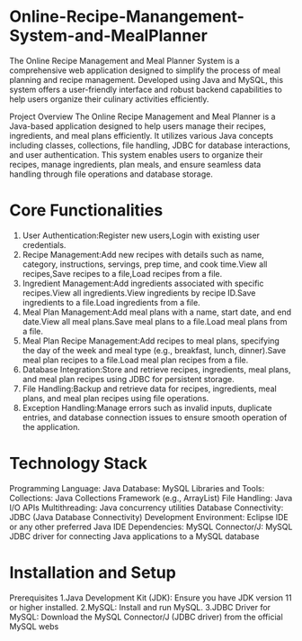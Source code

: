 # Online-Recipe-Manangement-System-and-MealPlanner
 The Online Recipe Management and Meal Planner System is a comprehensive web application designed to simplify the process of meal planning and recipe management. Developed using Java and MySQL, this 
 system offers a user-friendly interface and robust backend capabilities to help users organize their culinary activities efficiently.

Project Overview
          The Online Recipe Management and Meal Planner is a Java-based application designed to help users manage their recipes, ingredients, and meal plans efficiently. It utilizes various Java concepts 
          including classes, collections, file handling, JDBC for database interactions, and user authentication.
          This system enables users to organize their recipes, manage ingredients, plan meals, and ensure seamless data handling through file operations and database storage.

# Core Functionalities
1.	User Authentication:Register new users,Login with existing user credentials.
2.	Recipe Management:Add new recipes with details such as name, category, instructions, servings, prep time, and cook time.View all recipes,Save recipes to a file,Load recipes from a file.
3.	Ingredient Management:Add ingredients associated with specific recipes.View all ingredients.View ingredients by recipe ID.Save ingredients to a file.Load ingredients from a file.
4.	Meal Plan Management:Add meal plans with a name, start date, and end date.View all meal plans.Save meal plans to a file.Load meal plans from a file.
5.	Meal Plan Recipe Management:Add recipes to meal plans, specifying the day of the week and meal type (e.g., breakfast, lunch, dinner).Save meal plan recipes to a file.Load meal plan recipes from a file.
6.	Database Integration:Store and retrieve recipes, ingredients, meal plans, and meal plan recipes using JDBC for persistent storage.
7.	File Handling:Backup and retrieve data for recipes, ingredients, meal plans, and meal plan recipes using file operations.
8.	Exception Handling:Manage errors such as invalid inputs, duplicate entries, and database connection issues to ensure smooth operation of the application.

# Technology Stack
Programming Language:
     Java
Database:
     MySQL
Libraries and Tools:
   Collections: Java Collections Framework (e.g., ArrayList)
   File Handling: Java I/O APIs
   Multithreading: Java concurrency utilities
   Database Connectivity: JDBC (Java Database Connectivity)
   Development Environment: Eclipse IDE or any other preferred Java IDE
Dependencies:
   MySQL Connector/J: MySQL JDBC driver for connecting Java applications to a MySQL database

# Installation and Setup
Prerequisites
   1.Java Development Kit (JDK): Ensure you have JDK version 11 or higher installed.
   2.MySQL: Install and run MySQL.
   3.JDBC Driver for MySQL: Download the MySQL Connector/J (JDBC driver) from the official MySQL webs







